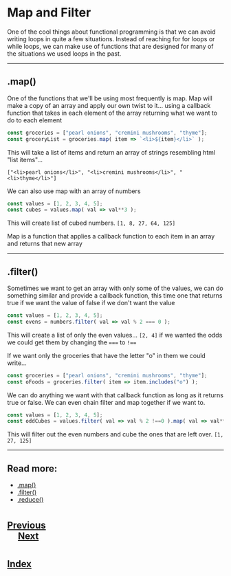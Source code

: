# Map and Filter
One of the cool things about functional programming is that we can avoid writing loops in quite a few situations. Instead of reaching for for loops or while loops, we can make use of functions that are designed for many of the situations we used loops in the past.

<hr>

## .map()
One of the functions that we'll be using most frequently is map. Map will make a copy of an array and apply our own twist to it... using a callback function that takes in each element of the array returning what we want to do to each element
```js
const groceries = ["pearl onions", "cremini mushrooms", "thyme"];
const groceryList = groceries.map( item => `<li>${item}</li>` );
```
This will take a list of items and return an array of strings resembling html "list items"... 

`["<li>pearl onions</li>", "<li>cremini mushrooms</li>", "<li>thyme</li>"]`

We can also use map with an array of numbers
```js
const values = [1, 2, 3, 4, 5];
const cubes = values.map( val => val**3 );
```
This will create list of cubed numbers. `[1, 8, 27, 64, 125]`

Map is a function that applies a callback function to each item in an array and returns that new array 

<hr>

## .filter()
Sometimes we want to get an array with only some of the values, we can do something similar and provide a callback function, this time one that returns true if we want the value of false if we don't want the value
```js
const values = [1, 2, 3, 4, 5];
const evens = numbers.filter( val => val % 2 === 0 );
```
This will create a list of only the even values... `[2, 4]` if we wanted the odds we could get them by changing the `===` to `!==`

If we want only the groceries that have the letter "o" in them we could write...
```js
const groceries = ["pearl onions", "cremini mushrooms", "thyme"];
const oFoods = groceries.filter( item => item.includes("o") );
```
We can do anything we want with that callback function as long as it returns true or false. We can even chain filter and map together if we want to.
```js
const values = [1, 2, 3, 4, 5];
const oddCubes = values.filter( val => val % 2 !==0 ).map( val => val**3 );
```
This will filter out the even numbers and cube the ones that are left over. `[1, 27, 125]`

<hr>

## Read more:
*   [.map()](https://developer.mozilla.org/en-US/docs/Web/JavaScript/Reference/Global_Objects/Array/map)
*   [.filter()](https://developer.mozilla.org/en-US/docs/Web/JavaScript/Reference/Global_Objects/Array/filter)
*   [.reduce()](https://developer.mozilla.org/en-US/docs/Web/JavaScript/Reference/Global_Objects/Array/reduce)
#
## [Previous](./003_Freeze.md)<span>&nbsp;&nbsp;&nbsp;&nbsp;&nbsp;&nbsp;&nbsp;&nbsp;&nbsp;&nbsp;&nbsp;&nbsp;&nbsp;&nbsp;&nbsp;&nbsp;&nbsp;&nbsp;&nbsp;&nbsp;&nbsp;&nbsp;&nbsp;&nbsp;&nbsp;&nbsp;&nbsp;&nbsp;&nbsp;&nbsp;&nbsp;&nbsp;&nbsp;&nbsp;&nbsp;&nbsp;&nbsp;&nbsp;&nbsp;&nbsp;&nbsp;&nbsp;&nbsp;&nbsp;&nbsp;&nbsp;&nbsp;&nbsp;&nbsp;&nbsp;&nbsp;&nbsp;&nbsp;&nbsp;&nbsp;&nbsp;&nbsp;&nbsp;&nbsp;&nbsp;&nbsp;&nbsp;&nbsp;&nbsp;&nbsp;&nbsp;&nbsp;&nbsp;&nbsp;&nbsp;&nbsp;&nbsp;&nbsp;&nbsp;&nbsp;&nbsp;&nbsp;&nbsp;&nbsp;&nbsp;&nbsp;&nbsp;&nbsp;&nbsp;&nbsp;&nbsp;&nbsp;</span> [Next](./../006_NPM/001_NPM.md)
#
##  [Index](../../Index.md)